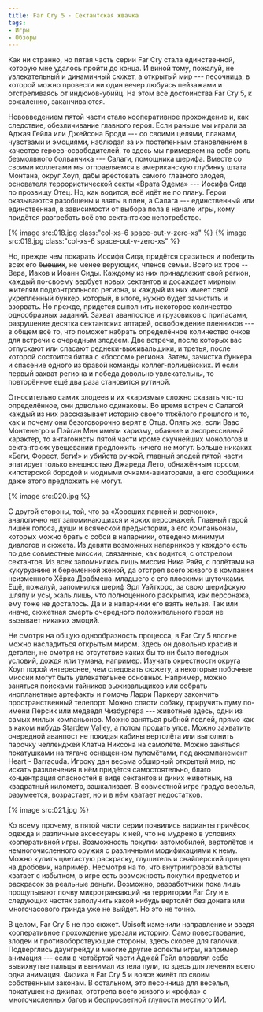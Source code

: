 ```yaml
---
title: Far Cry 5 · Сектантская жвачка
tags:
- Игры
- Обзоры
---
```


Как ни странно, но пятая часть серии Far Cry стала единственной, которую мне удалось пройти до конца. И виной тому, пожалуй, не увлекательный и динамичный сюжет, а открытый мир --- песочница, в которой можно провести ни один вечер любуясь пейзажами и отстреливаясь от индюков-убийц. На этом все достоинства Far Cry 5, к сожалению, заканчиваются.

Нововведением пятой части стало кооперативное прохождение и, как следствие, обезличивание главного героя. Если раньше мы играли за Аджая Гейла или Джейсона Броди --- со своими целями, планами, чувствами и эмоциями, наблюдая за их постепенным становлением в качестве героев-освободителей, то здесь мы примеряем на себя роль безмолвного болванчика --- Салаги, помощника шерифа. Вместе со своими коллегами мы отправляемся в американскую глубинку штата Монтана, округ Хоуп, дабы арестовать самого главного злодея, основателя террористической секты «Врата Эдема» --- Иосифа Сида по прозвищу Отец. Но, как водится, всё идёт не по плану. Герои оказываются разобщены и взяты в плен, а Салага --- единственный или единственная, в зависимости от выбора пола в начале игры, кому придётся разгребать всё это сектантское непотребство.

<div class="wrapper-frame">
<div class="row" markdown="1">
{% image src:018.jpg class:"col-xs-6 space-out-v-zero-xs" %}
{% image src:019.jpg class:"col-xs-6 space-out-v-zero-xs" %}
</div>
</div>

Но, прежде чем покарать Иосифа Сида, придётся сразиться и победить всех его ~~бывших~~, не менее верующих, членов семьи. Всего их трое -- Вера, Иаков и Иоанн Сиды. Каждому из них принадлежит свой регион, каждый по-своему вербует новых сектантов и досаждает мирным жителям подконтрольного региона, и каждый из них имеет свой укреплённый бункер, который, в итоге, нужно будет зачистить и взорвать. Но прежде, придется выполнить некоторое количество однообразных заданий. Захват аванпостов и грузовиков с припасами, разрушение десятка сектантских алтарей, освобождение пленников --- в общем всё то, что поможет набрать определённое количество очков для встречи с очередным злодеем. Две встречи, после которых вас отпускают или спасают реднеки-выживальщики, и третья, после которой состоится битва с «боссом» региона. Затем, зачистка бункера и спасение одного из бравой команды коллег-полицейских. И если первый захват региона и победа довольно увлекательны, то повторённое ещё два раза становится рутиной.

Относительно самих злодеев и их «харизмы» сложно сказать что-то определённое, они довольно одинаковы. Во время встреч с Салагой каждый из них рассказывает историю своего тяжёлого прошлого и то, как и почему они безоговорочно верят в Отца. Опять же, если Ваас Монтенегро и Пэйган Мин имели харизму, обаяние и экспрессивный характер, то антагонисты пятой части кроме скучнейших монологов и сектантских увещеваний предложить ничего не могут. Больше никаких «Беги, Форест, беги!» и убийств ручкой, главный злодей пятой части эпатирует только внешностью Джареда Лето, обнажённым торсом, хипстерской бородой и модными очками-авиаторами, а его сообщники даже этого предложить не могут.

{% image src:020.jpg %}

С другой стороны, той, что за «Хороших парней и девчонок», аналогично нет запоминающихся и ярких персонажей. Главный герой лишён голоса, души и всяческой предыстории, а его компаньонам, которых можно брать с собой в напарники, отведено минимум диалогов и сюжета. Из девяти возможных напарников у каждого есть по две совместные миссии, связанные, как водится, с отстрелом сектантов. Из всех запомнились лишь миссия Ника Райя, с полётами на кукурузнике и беременной женой, да отстрел всего живого в компании неизменного Хёрка Драбмена-младшего с его плоскими шуточками. Ещё, пожалуй, запомнился шериф Эрл Уайтхорс, за свою шерифскую шляпу и усы, жаль лишь, что полноценного раскрытия, как персонажа, ему тоже не досталось. Да и в напарники его взять нельзя. Так или иначе, сюжетная смерть очередного положительного героя не вызывает никаких эмоций.

Не смотря на общую однообразность процесса, в Far Cry 5 вполне можно насладиться открытым миром. Здесь он довольно красив и детален, не смотря на отсутствие каких бы то ни было погодных условий, дождя или тумана, например. Изучать окрестности округа Хоуп порой интереснее, чем следовать сюжету, а некоторые побочные миссии могут быть увлекательнее основных. Например, можно заняться поисками тайников выживальщиков или собрать инопланетные артефакты и помочь Ларри Паркеру закончить пространственный телепорт. Можно спасти собаку, приручить пуму по-имени Персик или медведя Чизбургера --- животные здесь, одни из самых милых компаньонов. Можно заняться рыбной ловлей, прямо как в каком нибудь [Stardew Valley][1], а потом продать улов. Можно захватить очередной аванпост не покидая кабины вертолёта или выполнить парочку челленджей Клатча Никсона на самолёте. Можно заняться покатушками на тягаче оснащенном пулемётами, под аккомпанемент Heart - Barracuda. Игроку дан весьма обширный открытый мир, но искать развлечения в нём придётся самостоятельно, благо концентрация опасностей в виде сектантов и диких животных, на квадратный километр, зашкаливает. В совместной игре градус веселья, разумеется, возрастает, но и в нём хватает недостатков.

{% image src:021.jpg %}

Ко всему прочему, в пятой части серии появились варианты причёсок, одежда и различные аксессуары к ней, что не мудрено в условиях кооперативной игры. Возможность покупки автомобилей, вертолётов и немногочисленного оружия с различными модификациями к нему. Можно купить цветастую раскраску, глушитель и снайперский прицел на дробовик, например. Несмотря на то, что внутриигровой валюты хватает с избытком, в игре есть возможность покупки предметов и раскрасок за реальные деньги. Возможно, разработчики пока лишь прощупывают почву микротранзакций на территории Far Cry и в следующих частях заполучить какой нибудь вертолёт без доната или многочасового гринда уже не выйдет. Но это не точно.

В целом, Far Cry 5 не про сюжет. Ubisoft изменили направление и введя кооперативное прохождение урезали историю. Само повествование, злодеи и противоборствующие стороны, здесь скорее для галочки. Подверглись даунгрейду и многие другие аспекты игры, например анимация --- если в четвёртой части Аджай Гейл вправлял себе вывихнутые пальцы и вынимал из тела пули, то здесь для лечения всего одна анимация. Физика в Far Cry 5 и вовсе живёт по своим собственным законам. В остальном, это песочница для веселья, покатушек на джипах, отстрела всего живого и «рофла» с многочисленных багов и беспросветной глупости местного ИИ.

[1]:	/blog/stardew-valley/